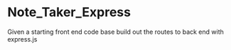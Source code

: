 # Note_Taker_Express
Given a starting front end code base build out the routes to back end with express.js
